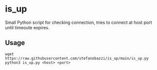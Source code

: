 # is_up
Small Python script for checking connection, tries to connect at host port until timeoute expires.

## Usage

    wget https://raw.githubusercontent.com/stefanobazzi/is_up/main/is_up.py
    python3 is_up.py <host> <port>
